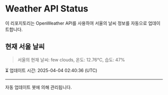 
# Weather API Status

이 리포지토리는 OpenWeather API를 사용하여 서울의 날씨 정보를 자동으로 업데이트합니다.

## 현재 서울 날씨
> 서울의 현재 날씨: few clouds, 온도: 12.76°C, 습도: 47%

⏳ 업데이트 시간: 2025-04-04 02:40:36 (UTC)

---
자동 업데이트 봇에 의해 관리됩니다.
